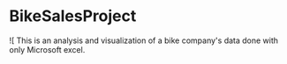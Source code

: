 # BikeSalesProject
![
This is an analysis and visualization of a bike company's data done with only Microsoft excel. 
